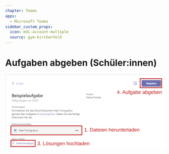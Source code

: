 ```yaml
---
chapter: Teams
apps:
  - Microsoft Teams
sidebar_custom_props:
  icon: mdi-account-multiple
  source: gym-kirchenfeld
---
```


# Aufgaben abgeben (Schüler:innen)



![](./images/teams-aufgabe-s.svg)
